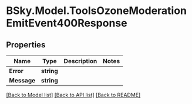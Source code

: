 # BSky.Model.ToolsOzoneModerationEmitEvent400Response

## Properties

Name | Type | Description | Notes
------------ | ------------- | ------------- | -------------
**Error** | **string** |  | 
**Message** | **string** |  | 

[[Back to Model list]](../README.md#documentation-for-models) [[Back to API list]](../README.md#documentation-for-api-endpoints) [[Back to README]](../README.md)

